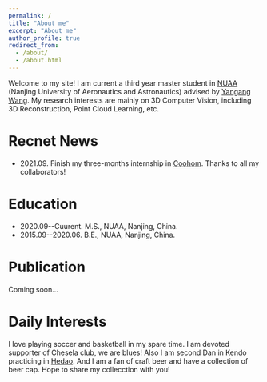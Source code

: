 ```yaml
---
permalink: /
title: "About me"
excerpt: "About me"
author_profile: true
redirect_from: 
  - /about/
  - /about.html
---
```

Welcome to my site! I am current a third year master student in [NUAA](https://www.nuaa.edu.cn/) (Nanjing University of Aeronautics and Astronautics) advised by [Yangang Wang](https://www.yangangwang.com/#me).
My research interests are mainly on 3D Computer Vision, including 3D Reconstruction, Point Cloud Learning, etc. 

Recnet News
======
* 2021.09. Finish my three-months internship in [Coohom](https://www.coohom.com/?locale=zh_CN). Thanks to all my collaborators!

Education
======
* 2020.09--Cuurent. M.S., NUAA, Nanjing, China.
* 2015.09--2020.06. B.E., NUAA, Nanjing, China.

Publication
=====
Coming soon...

Daily Interests
=====
I love playing soccer and basketball in my spare time. I am devoted supporter of Chesela club, we are blues! Also I am second Dan in Kendo practicing in [Hedao](http://www.dianping.com/shop/FfuWyihCOuBMCAt7). And I am a fan of craft beer and have a collection of beer cap. Hope to share my collecction with you!